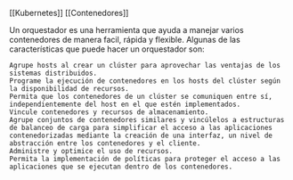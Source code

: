 [[Kubernetes]]
[[Contenedores]]

Un orquestador es una herramienta que ayuda a manejar varios contenedores de manera facil, rápida y flexible. Algunas de las características que puede hacer un orquestador son:

	Agrupe hosts al crear un clúster para aprovechar las ventajas de los sistemas distribuidos.
	Programe la ejecución de contenedores en los hosts del clúster según la disponibilidad de recursos.
	Permita que los contenedores de un clúster se comuniquen entre sí, independientemente del host en el que estén implementados.
	Vincule contenedores y recursos de almacenamiento.
	Agrupe conjuntos de contenedores similares y vincúlelos a estructuras de balanceo de carga para simplificar el acceso a las aplicaciones contenedorizadas mediante la creación de una interfaz, un nivel de abstracción entre los contenedores y el cliente.
	Administre y optimice el uso de recursos.
	Permita la implementación de políticas para proteger el acceso a las aplicaciones que se ejecutan dentro de los contenedores.